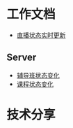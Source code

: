 # 工作文档
* [直播状态实时更新](live_status.md)

## Server
* [辅导班状态变化](server-course-status.md)
* [课程状态变化](server-lesson-status.md)

# 技术分享
